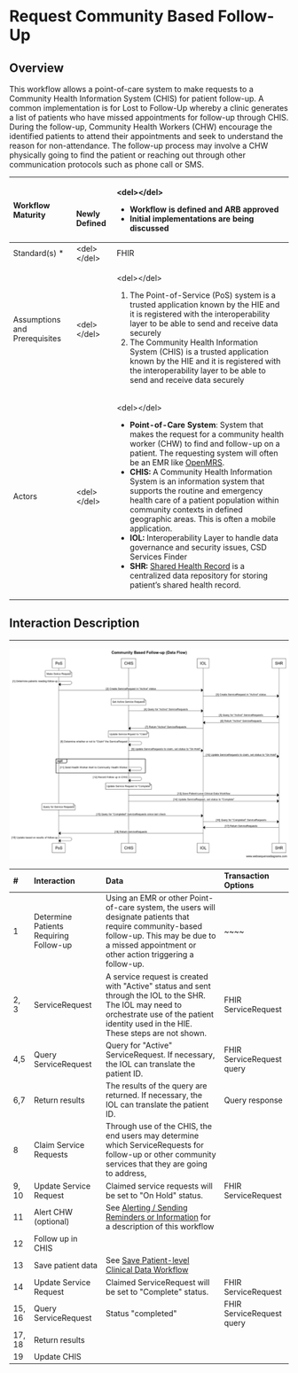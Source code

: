 # Request Community Based Follow-Up

## Overview

This workflow allows a point-of-care system to make requests to a Community Health Information System \(CHIS\) for patient follow-up.  A common implementation is for Lost to Follow-Up whereby a clinic generates a list of patients who have missed appointments for follow-up through CHIS. During the follow-up, Community Health Workers \(CHW\) encourage the identified patients to attend their appointments and seek to understand the reason for non-attendance. The follow-up process may involve a CHW physically going to find the patient or reaching out through other communication protocols such as phone call or SMS. 

<table>
  <thead>
    <tr>
      <th style="text-align:left"><b>Workflow Maturity</b>
      </th>
      <th style="text-align:left">
        <p>
          <img src="https://lh6.googleusercontent.com/Kxkqfa92YGW3mIOmWio0Twi4YLMA92z6mL1MuFzkx4AWS5CX5zbzWid5z4p2W-e6O66llKpaU0r6lzwyXfhbIiWmkVEuPDy6stX5x5L8uC2DkEXs6qUFX-7xxXTlb9hbkg"
          alt/>
        </p>
        <p><b>Newly Defined</b>
        </p>
      </th>
      <th style="text-align:left">
        <p>&lt;del&gt;&lt;/del&gt;</p>
        <ul>
          <li>Workflow is defined and ARB approved</li>
          <li>Initial implementations are being discussed</li>
        </ul>
      </th>
    </tr>
  </thead>
  <tbody>
    <tr>
      <td style="text-align:left">Standard(s) *</td>
      <td style="text-align:left">&lt;del&gt;&lt;/del&gt;</td>
      <td style="text-align:left">FHIR</td>
    </tr>
    <tr>
      <td style="text-align:left">Assumptions and Prerequisites</td>
      <td style="text-align:left">&lt;del&gt;&lt;/del&gt;</td>
      <td style="text-align:left">
        <p>&lt;del&gt;&lt;/del&gt;</p>
        <ol>
          <li>The Point-of-Service (PoS) system is a trusted application known by the
            HIE and it is registered with the interoperability layer to be able to
            send and receive data securely</li>
          <li>The Community Health Information System (CHIS) is a trusted application
            known by the HIE and it is registered with the interoperability layer to
            be able to send and receive data securely</li>
        </ol>
      </td>
    </tr>
    <tr>
      <td style="text-align:left">Actors</td>
      <td style="text-align:left">&lt;del&gt;&lt;/del&gt;</td>
      <td style="text-align:left">
        <p>&lt;del&gt;&lt;/del&gt;</p>
        <ul>
          <li><b>Point-of-Care System</b>: System that makes the request for a community
            health worker (CHW) to find and follow-up on a patient. The requesting
            system will often be an EMR like <a href="https://openmrs.org/">OpenMRS</a>.</li>
          <li><b>CHIS: </b>A Community Health Information System is an information system
            that supports the routine and emergency health care of a patient population
            within community contexts in defined geographic areas. This is often a
            mobile application.</li>
          <li><b>IOL:</b> Interoperability Layer to handle data governance and security
            issues, CSD Services Finder</li>
          <li><b>SHR: </b><a href="https://wiki.ohie.org/display/SUB/Shared+Health+Record+Community">Shared Health Record</a> is
            a centralized data repository for storing patient&#x2019;s shared health
            record.</li>
        </ul>
      </td>
    </tr>
  </tbody>
</table>

## **Interaction Description** 

 ****

![](../../.gitbook/assets/community-based-follow-up-data-flow-4-%20%281%29.png)

| **\#** | Interaction | Data  | Transaction Options |
| :--- | :--- | :--- | :--- |
| 1 | Determine Patients Requiring Follow-up | Using an EMR or other Point-of-care system, the users will designate patients that require community-based follow-up.  This may be due to a missed appointment or other action triggering a follow-up.   |   ~~~~ |
| 2, 3 | ServiceRequest | A service request is created with "Active" status and sent through the IOL to the SHR.  The IOL may need to orchestrate use of the patient identity used in the HIE.  These steps are not shown.   | FHIR ServiceRequest |
| 4,5 | Query ServiceRequest | Query for "Active" ServiceRequest.  If necessary, the IOL can translate the patient ID.   | FHIR ServiceRequest query |
| 6,7 | Return results | The results of the query are returned.  If necessary, the IOL can translate the patient ID.   | Query response  |
| 8 | Claim Service Requests | Through use of the CHIS, the end users may determine which ServiceRequests for follow-up or other community services that they are going to address,   |  |
| 9, 10 | Update Service Request | Claimed service requests will be set to "On Hold" status.   | FHIR ServiceRequest |
| 11 | Alert CHW \(optional\) | See [Alerting / Sending Reminders or Information](../alerting-sending-reminders-or-information/) for a description of this workflow |  |
| 12 | Follow up in CHIS |  |  |
| 13 | Save patient data | See [Save Patient-level Clinical Data Workflow](../shared-health-record/save-patient-level-clinical-data-workflow.md) |  |
| 14 | Update Service Request | Claimed ServiceRequest will be set to "Complete" status.   | FHIR ServiceRequest |
| 15, 16 | Query ServiceRequest | Status "completed"  | FHIR ServiceRequest query |
| 17, 18 | Return results |  |  |
| 19 | Update CHIS |  |  |



